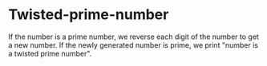 # Twisted-prime-number
If the number is a prime number, we reverse each digit of the number to get a new number. If the newly generated number is prime, we print "number is a twisted prime number".
